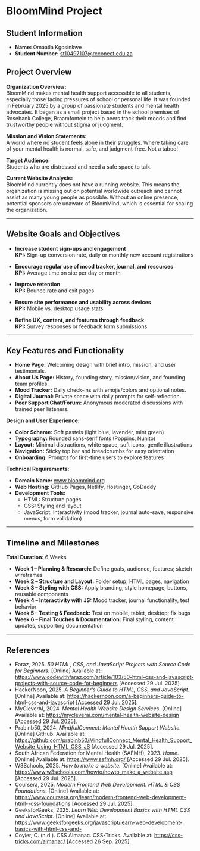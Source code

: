 # BloomMind Project

## Student Information
- **Name:** Omaatla Kgosinkwe
- **Student Number:** st10497107@rcconect.edu.za

## Project Overview
**Organization Overview:**  
BloomMind makes mental health support accessible to all students, especially those facing pressures of school or personal life. It was founded in February 2025 by a group of passionate students and mental health advocates. It began as a small project based in the school premises of Rosebank College, Braamfontein to help peers track their moods and find trustworthy people without stigma or judgment.  

**Mission and Vision Statements:**  
A world where no student feels alone in their struggles. Where taking care of your mental health is normal, safe, and judgment-free. Not a taboo!  

**Target Audience:**  
Students who are distressed and need a safe space to talk.  

**Current Website Analysis:**  
BloomMind currently does not have a running website. This means the organization is missing out on potential worldwide outreach and cannot assist as many young people as possible. Without an online presence, potential sponsors are unaware of BloomMind, which is essential for scaling the organization.  

---

## Website Goals and Objectives
- **Increase student sign-ups and engagement**  
  **KPI:** Sign-up conversion rate, daily or monthly new account registrations  

- **Encourage regular use of mood tracker, journal, and resources**  
  **KPI:** Average time on site per day or month  

- **Improve retention**  
  **KPI:** Bounce rate and exit pages  

- **Ensure site performance and usability across devices**  
  **KPI:** Mobile vs. desktop usage stats  

- **Refine UX, content, and features through feedback**  
  **KPI:** Survey responses or feedback form submissions  

---

## Key Features and Functionality
- **Home Page:** Welcoming design with brief intro, mission, and user testimonials.  
- **About Us Page:** History, founding story, mission/vision, and founding team profiles.  
- **Mood Tracker:** Daily check-ins with emojis/colors and optional notes.  
- **Digital Journal:** Private space with daily prompts for self-reflection.  
- **Peer Support Chat/Forum:** Anonymous moderated discussions with trained peer listeners.  

**Design and User Experience:**  
- **Color Scheme:** Soft pastels (light blue, lavender, mint green)  
- **Typography:** Rounded sans-serif fonts (Poppins, Nunito)  
- **Layout:** Minimal distractions, white space, soft icons, gentle illustrations  
- **Navigation:** Sticky top bar and breadcrumbs for easy orientation  
- **Onboarding:** Prompts for first-time users to explore features  

**Technical Requirements:**  
- **Domain Name:** www.bloommind.org 
- **Web Hosting:** GitHub Pages, Netlify, Hostinger, GoDaddy  
- **Development Tools:**  
  - HTML: Structure pages  
  - CSS: Styling and layout  
  - JavaScript: Interactivity (mood tracker, journal auto-save, responsive menus, form validation)  

---

## Timeline and Milestones
**Total Duration:** 6 Weeks  

- **Week 1 – Planning & Research:** Define goals, audience, features; sketch wireframes  
- **Week 2 – Structure and Layout:** Folder setup, HTML pages, navigation  
- **Week 3 – Styling with CSS:** Apply branding, style homepage, buttons, reusable components  
- **Week 4 – Interactivity with JS:** Mood tracker, journal functionality, test behavior  
- **Week 5 – Testing & Feedback:** Test on mobile, tablet, desktop; fix bugs  
- **Week 6 – Final Touches & Documentation:** Final styling, content updates, supporting documentation  

---

## References
- Faraz, 2025. *50 HTML, CSS, and JavaScript Projects with Source Code for Beginners.* [Online] Available at: <https://www.codewithfaraz.com/article/103/50-html-css-and-javascript-projects-with-source-code-for-beginners> [Accessed 29 Jul. 2025].  
- HackerNoon, 2025. *A Beginner’s Guide to HTML, CSS, and JavaScript.* [Online] Available at: <https://hackernoon.com/a-beginners-guide-to-html-css-and-javascript> [Accessed 29 Jul. 2025].  
- MyCleverAI, 2024. *Mental Health Website Design Services.* [Online] Available at: <https://mycleverai.com/mental-health-website-design> [Accessed 29 Jul. 2025].  
- Prabinb50, 2024. *MindfullConnect: Mental Health Support Website.* [Online] GitHub. Available at: <https://github.com/prabinb50/MindfullConnect_Mental_Health_Support_Website_Using_HTML_CSS_JS> [Accessed 29 Jul. 2025].  
- South African Federation for Mental Health (SAFMH), 2023. *Home.* [Online] Available at: <https://www.safmh.org/> [Accessed 29 Jul. 2025].  
- W3Schools, 2025. *How to make a website.* [Online] Available at: <https://www.w3schools.com/howto/howto_make_a_website.asp> [Accessed 29 Jul. 2025].  
- Coursera, 2025. *Modern Frontend Web Development: HTML & CSS Foundations.* [Online] Available at: <https://www.coursera.org/learn/modern-frontend-web-development-html--css-foundations> [Accessed 29 Jul. 2025].  
- GeeksforGeeks, 2025. *Learn Web Development Basics with HTML CSS and JavaScript.* [Online] Available at: <https://www.geeksforgeeks.org/javascript/learn-web-development-basics-with-html-css-and->
- Coyier, C. (n.d.). CSS Almanac. CSS-Tricks. Available at: https://css-tricks.com/almanac/ [Accessed 26 Sep. 2025].



